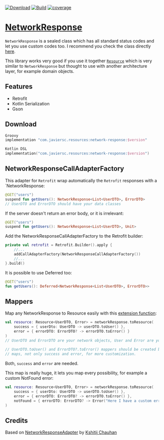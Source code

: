 [![Download](https://api.bintray.com/packages/javiersegoviacordoba/Resources/NetworkResponse/images/download.svg)](https://bintray.com/javiersegoviacordoba/Resources/NetworkResponse/_latestVersion)
[![Build](https://github.com/JavierSegoviaCordoba/NetworkResponse/workflows/Build/badge.svg)](https://github.com/JavierSegoviaCordoba/NetworkResponse/actions)
[![coverage](https://img.shields.io/codecov/c/github/javiersegoviacordoba/networkResponse)](https://codecov.io/gh/JavierSegoviaCordoba/NetworkResponse)

# [NetworkResponse](/networkResponse/src/main/kotlin/com/javiersc/resources/networkResponse/NetworkResponse.kt)

`NetworkResponse` is a sealed class which has all standard status codes and let you use custom 
codes too. I recommend you check the class directly [here](networkResponse/src/main/kotlin/com/javiersc/resources/networkResponse/NetworkResponse.kt).

This library works very good if you use it together 
[`Resource`](https://github.com/JavierSegoviaCordoba/Resource) which is very similar
to `NetworkResponse` but thought to use with another architecture layer, for example domain objects.

## Features
- Retrofit
- Kotlin Serialization
- Gson

## Download
```groovy
Groovy
implementation "com.javiersc.resources:network-response:$version"
```

```kotlin
Kotlin DSL
implementation("com.javiersc.resources:network-response:$version")
```
     
## NetworkResponseCallAdapterFactory

This adapter for `Retrofit` wrap automatically the `Retrofit` responses with a `NetworkResponse:

```kotlin
@GET("users")
suspend fun getUsers(): NetworkResponse<List<UserDTO>, ErrorDTO>
// UserDTO and ErrorDTO should have your data classes
```
If the server doesn't return an error body, or it is irrelevant:
```kotlin
@GET("users")
suspend fun getUsers(): NetworkResponse<List<UserDTO>, Unit>
```
Add the NetworkResponseCallAdapterFactory to the Retrofit builder:
```kotlin
private val retrofit = Retrofit.Builder().apply {
    //...
    addCallAdapterFactory(NetworkResponseCallAdapterFactory())
    //...
}.build()
```
It is possible to use Deferred too:
```kotlin
@GET("users")
fun getUsers(): Deferred<NetworkResponse<List<UserDTO>, ErrorDTO>>
```

## Mappers

Map any NetworkResponse to Resource easily with this
[extension function](/networkResponse/src/main/kotlin/com/javiersc/resources/networkResponse/extensions/NetworkResponse.kt):
```kotlin
val resource: Resource<UserDTO, Error> = networkResponse.toResource(
    success = { userDto: UserDTO -> userDTO.toUser() },
    error = { errorDTO: ErrorDTO? -> errorDTO.toError() }
)
// UserDTO and ErrorDTO are your network objects, User and Error are your domain objects.
 
// UserDTO.toUser() and ErrorDTO?.toError() mappers should be created by youself There are more 
// maps, not only success and error, for more customization.
```
Both, `success` and `error` are needed.

This map is really huge, it lets you map every possibility, for example a custom NotFound error:
```kotlin
val resource: Resource<UserDTO, Error> = networkResponse.toResource(
    success = { userDto: UserDTO -> userDTO.toUser() },
    error = { errorDTO: ErrorDTO? -> errorDTO.toError() },
    notFound = { errorDTO: ErrorDTO? -> Error("Here I have a custom error") }
)
```

## Credits
Based on [NetworkResponseAdapter](https://github.com/haroldadmin/NetworkResponseAdapter)
by [Kshitij Chauhan](https://github.com/haroldadmin)